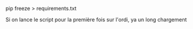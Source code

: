 pip freeze > requirements.txt

Si on lance le script pour la première fois sur l'ordi, ya un long chargement
